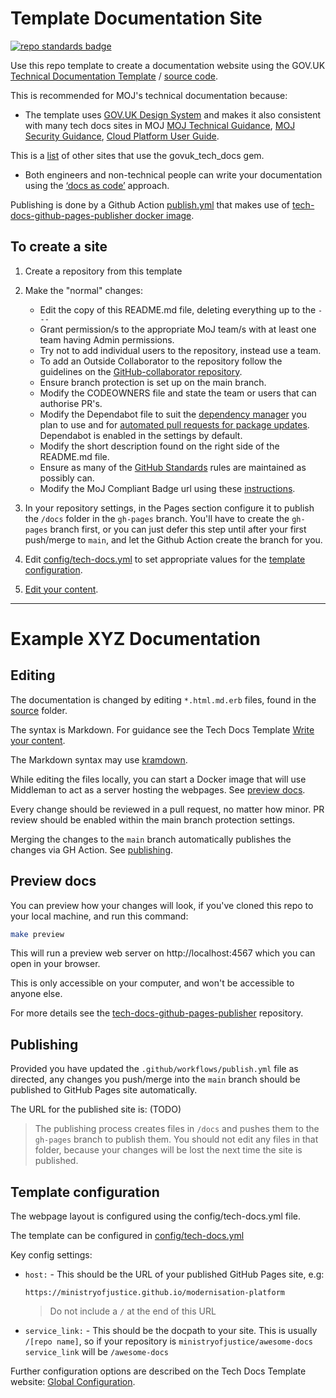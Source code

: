 # Template Documentation Site

[![repo standards badge](https://img.shields.io/badge/dynamic/json?color=blue&style=for-the-badge&logo=github&label=MoJ%20Compliant&query=%24.data%5B%3F%28%40.name%20%3D%3D%20%22template-documentation-site%22%29%5D.status&url=https%3A%2F%2Foperations-engineering-reports.cloud-platform.service.justice.gov.uk%2Fgithub_repositories)](https://operations-engineering-reports.cloud-platform.service.justice.gov.uk/github_repositories#template-documentation-site "Link to report")

Use this repo template to create a documentation website using the GOV.UK [Technical Documentation Template](https://tdt-documentation.london.cloudapps.digital/) / [source code](https://github.com/alphagov/tech-docs-template).

This is recommended for MOJ's technical documentation because:

* The template uses [GOV.UK Design System](https://design-system.service.gov.uk/) and makes it also consistent with many tech docs sites in MOJ [MOJ Technical Guidance](https://technical-guidance.service.justice.gov.uk/#moj-technical-guidance), [MOJ Security Guidance](https://security-guidance.service.justice.gov.uk/), [Cloud Platform User Guide](https://user-guide.cloud-platform.service.justice.gov.uk/).

This is a [list](https://github.com/alphagov/tech-docs-gem/network/dependents) of other sites that use the govuk_tech_docs gem.

* Both engineers and non-technical people can write your documentation using the [‘docs as code’](https://technology.blog.gov.uk/2017/08/25/why-we-use-a-docs-as-code-approach-for-technical-documentation/) approach.

Publishing is done by a Github Action [publish.yml](.github/workflows/publish.yml) that makes use of [tech-docs-github-pages-publisher docker image](https://github.com/ministryofjustice/tech-docs-github-pages-publisher).

## To create a site

1. Create a repository from this template

2. Make the "normal" changes:

    * Edit the copy of this README.md file, deleting everything up to the `---`
    * Grant permission/s to the appropriate MoJ team/s with at least one team having Admin permissions.
    * Try not to add individual users to the repository, instead use a team.
    * To add an Outside Collaborator to the repository follow the guidelines on the [GitHub-collaborator repository](https://github.com/ministryofjustice/github-collaborators).
    * Ensure branch protection is set up on the main branch.
    * Modify the CODEOWNERS file and state the team or users that can authorise PR's. 
    * Modify the Dependabot file to suit the [dependency manager](https://docs.github.com/en/code-security/dependabot/dependabot-version-updates/configuration-options-for-the-dependabot.yml-file#package-ecosystem) you plan to use and for [automated pull requests for package updates](https://docs.github.com/en/code-security/supply-chain-security/keeping-your-dependencies-updated-automatically/enabling-and-disabling-dependabot-version-updates#enabling-dependabot-version-updates). Dependabot is enabled in the settings by default.
    * Modify the short description found on the right side of the README.md file.
    * Ensure as many of the [GitHub Standards](https://github.com/ministryofjustice/github-repository-standards) rules are maintained as possibly can.
    * Modify the MoJ Compliant Badge url using these [instructions](https://github.com/orgs/ministryofjustice/teams/operations-engineering/discussions).

3. In your repository settings, in the Pages section configure it to publish the `/docs` folder in the `gh-pages` branch. You'll have to create the `gh-pages` branch first, or you can just defer this step until after your first push/merge to `main`, and let the Github Action create the branch for you.

4. Edit [config/tech-docs.yml](config/tech-docs.yml) to set appropriate values for the [template configuration](#template-configuration).

5. [Edit your content](#editing).

---

# Example XYZ Documentation

## Editing

The documentation is changed by editing `*.html.md.erb` files, found in the [source](source) folder.

The syntax is Markdown. For guidance see the Tech Docs Template [Write your content](https://tdt-documentation.london.cloudapps.digital/write_docs/content/). 

The Markdown syntax may use [kramdown](https://kramdown.gettalong.org/syntax.html). 

While editing the files locally, you can start a Docker image that will use Middleman to act as a server hosting the webpages. See [preview docs](#preview-docs).

Every change should be reviewed in a pull request, no matter how minor. PR review should be enabled within the main branch protection settings.

Merging the changes to the `main` branch automatically publishes the changes via GH Action. See [publishing](#publishing).

## Preview docs

You can preview how your changes will look, if you've cloned this repo to your local machine, and run this command:

```bash
make preview
```

This will run a preview web server on http://localhost:4567 which you can open in your browser.

This is only accessible on your computer, and won't be accessible to anyone else.

For more details see the [tech-docs-github-pages-publisher](https://github.com/ministryofjustice/tech-docs-github-pages-publisher) repository.

## Publishing

Provided you have updated the `.github/workflows/publish.yml` file as directed, any changes you push/merge into the `main` branch should be published to GitHub Pages site automatically.

The URL for the published site is: (TODO)

> The publishing process creates files in `/docs` and pushes them to the
> `gh-pages` branch to publish them. You should not edit any files in that
> folder, because your changes will be lost the next time the site is
> published.

## Template configuration

The webpage layout is configured using the config/tech-docs.yml file.

The template can be configured in [config/tech-docs.yml](config/tech-docs.yml)

Key config settings:

* `host:` - This should be the URL of your published GitHub Pages site, e.g:

   ```
   https://ministryofjustice.github.io/modernisation-platform
   ```

   > Do not include a `/` at the end of this URL

* `service_link:` - This should be the docpath to your site. This is usually
  `/[repo name]`, so if your repository is `ministryofjustice/awesome-docs`
  `service_link` will be `/awesome-docs`

Further configuration options are described on the Tech Docs Template website: [Global Configuration](https://tdt-documentation.london.cloudapps.digital/configure_project/global_configuration/).
